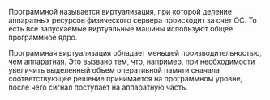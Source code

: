 Программной называется виртуализация, при которой деление аппаратных ресурсов физического сервера происходит за счет ОС. То есть все запускаемые виртуальные машины используют общее программное ядро.

Программная виртуализация обладает меньшей производительностью, чем аппаратная. Это вызвано тем, что, например, при необходимости увеличить выделенный объем оперативной памяти сначала соответствующее решение принимается на программном уровне, после чего сигнал поступает на аппаратную часть.